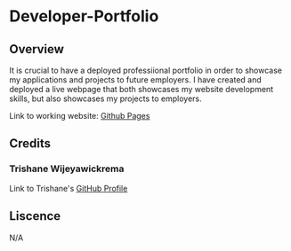 # Developer-Portfolio

## Overview
It is crucial to have a deployed professiional portfolio in order to showcase my applications and projects to future employers.  I have created and deployed a live webpage that both showcases my website development skills, but also showcases my projects to employers.

Link to working website: [Github Pages](https://trishaneww.github.io/developer-portfolio/)

## Credits

### Trishane Wijeyawickrema
Link to Trishane's [GitHub Profile](https://github.com/Trishaneww)

## Liscence

N/A
